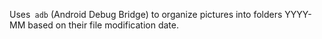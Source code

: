 Uses` adb` (Android Debug Bridge) to organize pictures into folders YYYY-MM based on their file modification date.
